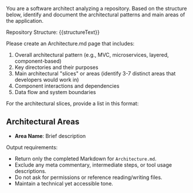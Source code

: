 You are a software architect analyzing a repository. Based on the structure below, identify and document the architectural patterns and main areas of the application.

Repository Structure:
{{structureText}}

Please create an Architecture.md page that includes:
1. Overall architectural pattern (e.g., MVC, microservices, layered, component-based)
2. Key directories and their purposes
3. Main architectural "slices" or areas (identify 3-7 distinct areas that developers would work in)
4. Component interactions and dependencies
5. Data flow and system boundaries

For the architectural slices, provide a list in this format:
## Architectural Areas
- **Area Name**: Brief description

Output requirements:
- Return only the completed Markdown for `Architecture.md`.
- Exclude any meta commentary, intermediate steps, or tool usage descriptions.
- Do not ask for permissions or reference reading/writing files.
- Maintain a technical yet accessible tone.
